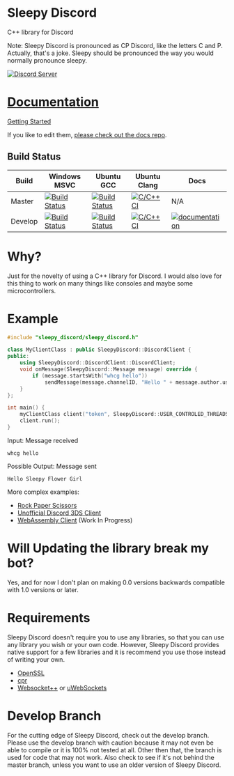 # Sleepy Discord
C++ library for Discord

Note: Sleepy Discord is pronounced as CP Discord, like the letters C and P. Actually, that's a joke. Sleepy should be pronounced the way you would normally pronounce sleepy.

[![Discord Server](https://discordapp.com/api/guilds/566681036935790615/embed.png?style=banner2)](https://discord.gg/5VDrVfK)

# [Documentation](https://yourwaifu.dev/sleepy-discord/docs/)
[Getting Started](https://yourwaifu.dev/sleepy-discord/docs/)<br />

If you like to edit them, [please check out the docs repo](https://github.com/yourWaifu/sleepy-discord-docs).

## Build Status
| Build | Windows MSVC | Ubuntu GCC | Ubuntu Clang | Docs |
| ------ | ------- | ------ | ----- | ---- |
| Master   | [![Build Status](https://dev.azure.com/wuhao64/sleepy-discord/_apis/build/status/yourWaifu.sleepy-discord?branchName=master)](https://dev.azure.com/wuhao64/sleepy-discord/_build/?definitionId=2) | [![Build Status](https://travis-ci.org/yourWaifu/sleepy-discord.svg?branch=master)](https://travis-ci.org/yourWaifu/sleepy-discord) | [![C/C++ CI](https://github.com/yourWaifu/sleepy-discord/actions/workflows/ccpp.yml/badge.svg?branch=master)](https://github.com/yourWaifu/sleepy-discord/actions/workflows/ccpp.yml) | N/A |
| Develop   | [![Build Status](https://dev.azure.com/wuhao64/sleepy-discord/_apis/build/status/yourWaifu.sleepy-discord?branchName=develop)](https://dev.azure.com/wuhao64/sleepy-discord/_build/latest?definitionId=2) | [![Build Status](https://travis-ci.org/yourWaifu/sleepy-discord.svg?branch=develop)](https://travis-ci.org/yourWaifu/sleepy-discord) | [![C/C++ CI](https://github.com/yourWaifu/sleepy-discord/actions/workflows/ccpp.yml/badge.svg?branch=develop)](https://github.com/yourWaifu/sleepy-discord/actions/workflows/ccpp.yml) | [![documentation](https://github.com/yourWaifu/sleepy-discord/actions/workflows/documentation.yml/badge.svg?branch=develop)](https://github.com/yourWaifu/sleepy-discord/actions/workflows/documentation.yml)

# Why?
Just for the novelty of using a C++ library for Discord. I would also love for this thing to work on many things like consoles and maybe some microcontrollers.

# Example
```cpp
#include "sleepy_discord/sleepy_discord.h"

class MyClientClass : public SleepyDiscord::DiscordClient {
public:
	using SleepyDiscord::DiscordClient::DiscordClient;
	void onMessage(SleepyDiscord::Message message) override {
		if (message.startsWith("whcg hello"))
			sendMessage(message.channelID, "Hello " + message.author.username);
	}
};

int main() {
	myClientClass client("token", SleepyDiscord::USER_CONTROLED_THREADS);
	client.run();
}
```
Input: Message received
```
whcg hello
```
Possible Output: Message sent
```
Hello Sleepy Flower Girl
```

More complex examples:
 - [Rock Paper Scissors](https://github.com/yourWaifu/sleepy-discord/blob/master/examples/rock-paper-scissors/main.cpp)
 - [Unofficial Discord 3DS Client](https://github.com/yourWaifu/Unofficial-Discord-3DS-Client)
 - [WebAssembly Client](https://github.com/yourWaifu/sleepy-discord/tree/master/examples/wasm_example) (Work In Progress)
# Will Updating the library break my bot?

Yes, and for now I don't plan on making 0.0 versions backwards compatible with 1.0 versions or later.

# Requirements
Sleepy Discord doesn't require you to use any libraries, so that you can use any library you wish or your own code. However, Sleepy Discord provides native support for a few libraries and it is recommend you use those instead of writing your own.

* [OpenSSL](https://www.openssl.org/)
* [cpr](https://github.com/whoshuu/cpr)
* [Websocket++](https://github.com/zaphoyd/websocketpp)
or
[uWebSockets](https://github.com/uWebSockets/uWebSockets)

# Develop Branch
For the cutting edge of Sleepy Discord, check out the develop branch. Please use the develop branch with caution because it may not even be able to compile or it is 100% not tested at all. Other then that, the branch is used for code that may not work. Also check to see if it's not behind the master branch, unless you want to use an older version of Sleepy Discord.
